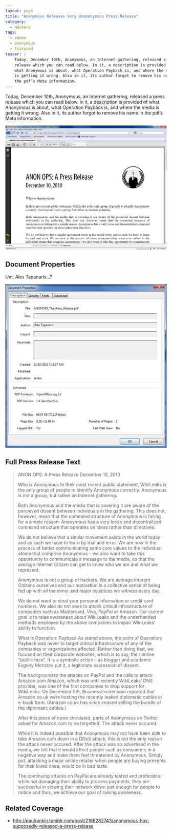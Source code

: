 ```yaml
---
layout: page
title: "Anonymous Releases Very Unanonymous Press Release"
category:
  - Hackers
tags:
  - adobe
  - anonymous
  - featured
teaser: |
    Today, December 10th, Anonymous, an Internet gathering, released a press
    release which you can read below. In it, a description is provided of
    what Anonymous is about, what Operation Payback is, and where the media
    is getting it wrong. Also in it, its author forgot to remove his name in
    the pdf’s Meta information.
---
```


Today, December 10th, Anonymous, an Internet gathering, released a press
release which you can read below. In it, a description is provided of
what Anonymous is about, what Operation Payback is, and where the media
is getting it wrong. Also in it, its author forgot to remove his name in
the pdf’s Meta information.

![anon_pressrelease2](/images/anon_pressrelease2.jpg)

## Document Properties

Um, Alex Tapanaris…?

![anon_ops_docprops](/images/anon_ops_docprops.jpg)

## Full Press Release Text

> ANON OPS: A Press Release December 10, 2010
>
> Who is Anonymous In their most recent public statement, WikiLeaks is
> the only group of people to identify Anonymous correctly. Anonymous is
> not a group, but rather an Internet gathering.
>
> Both Anonymous and the media that is covering it are aware of the
> percieved dissent between individuals in the gathering. This does not,
> however, mean that the command structure of Anonymous is failing for
> a simple reason: Anonymous has a very loose and decentralized command
> structure that operates on ideas rather than directives.
>
> We do not believe that a similar movement exists in the world today
> and as such we have to learn by trial and error. We are now in the
> process of better communicating some core values to the individual
> atoms that comprise Anonymous – we also want to take this opportunity
> to communicate a message to the media, so that the average Internet
> Citizen can get to know who we are and what we represent.
>
> Anonymous is not a group of hackers. We are average Interent Citizens
> ourselves and our motivation is a collective sense of being fed up
> with all the minor and major injustices we witness every day.
>
> We do not want to steal your personal information or credit card
> numbers. We also do not seek to attack critical infrastructure of
> companies such as Mastercard, Visa, PayPal or Amazon. Our current goal
> is to raise awareness about WikiLeaks and the underhanded methods
> employed by the above companies to impair WikiLeaks’ ability to
> function.
>
> What is Operation: Payback As stated above, the point of Operation:
> Payback was never to target critical infrastructure of any of the
> companies or organizations affected. Rather than doing that, we
> focused on their corporate websites, which is to say, their online
> “public face”. It is a symbolic action – as blogger and academic
> Evgeny Morozov put it, a legitimate expression of dissent.
>
> The background to the attacks on PayPal and the calls to attack
> Amazon.com Amazon, which was until recently WikiLeaks’ DNS provider,
> was one of the first companies to drop support for WikiLeaks. On
> December 9th, BusinessInsider.com reported that Amazon.co.uk were
> hosting the recently leaked diplomatic cables in e-book form.
> (Amazon.co.uk has since ceased selling the bundle of the diplomatic
> cables.)
>
> After this piece of news circulated, parts of Anonymous on Twitter
> asked for Amazon.com to be targetted. The attack never occured.
>
> While it is indeed possible that Anonymous may not have been able to
> take Amazon.com down in a DDoS attack, this is not the only reason the
> attack never occured. After the attack was so advertised in the media,
> we felt that it would affect people such as consumers in a negative
> way and make them feel threatened by Anonymous. Simply put, attacking
> a major online retailer when people are buying presents for their
> loved ones, would be in bad taste.
>
> The continuing attacks on PayPal are already tested and preferable:
> while not damaging their ability to process payments, they are
> successful in slowing their network down just enough for people to
> notice and thus, we achieve our goal of raising awareness.

## Related Coverage

* http://paulrankin.tumblr.com/post/2166282743/anonymous-has-supposedly-released-a-press-release
